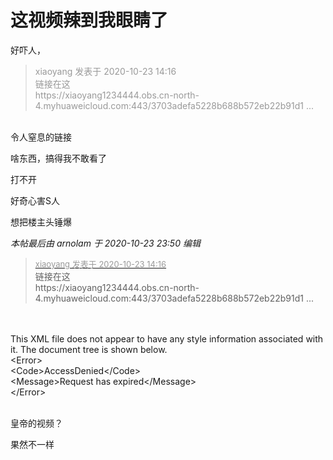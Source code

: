 # 这视频辣到我眼睛了


好吓人，

<div class="quote"><blockquote><font color="#999999">xiaoyang 发表于 2020-10-23 14:16</font><br />
<font color="#999999">链接在这<br />
https://xiaoyang1234444.obs.cn-north-4.myhuaweicloud.com:443/3703adefa5228b688b572eb22b91d1 ...</font></blockquote></div><br />
令人窒息的链接

啥东西，搞得我不敢看了

打不开<img id="aimg_mVJHH" onclick="zoom(this, this.src, 0, 0, 0)" class="zoom" src="https://cdn.jsdelivr.net/gh/hishis/forum-master/public/images/patch.gif" onmouseover="img_onmouseoverfunc(this)" onload="thumbImg(this)" border="0" alt="" />

好奇心害S人<img src="static/image/smiley/yct/006.gif" smilieid="32" border="0" alt="" />

想把楼主头锤爆

<i class="pstatus"> 本帖最后由 arnolam 于 2020-10-23 23:50 编辑 </i><br />
<div class="quote"><blockquote><font size="2"><a href="https://www.hostloc.com/forum.php?mod=redirect&amp;goto=findpost&amp;pid=9341032&amp;ptid=757595" target="_blank"><font color="#999999">xiaoyang 发表于 2020-10-23 14:16</font></a></font><br />
链接在这<br />
https://xiaoyang1234444.obs.cn-north-4.myhuaweicloud.com:443/3703adefa5228b688b572eb22b91d1 ...</blockquote></div><br />
<br />
This XML file does not appear to have any style information associated with it. The document tree is shown below.<br />
&lt;Error&gt;<br />
&lt;Code&gt;AccessDenied&lt;/Code&gt;<br />
&lt;Message&gt;Request has expired&lt;/Message&gt;<br />
&lt;/Error&gt;

<img id="aimg_Yz5fr" onclick="zoom(this, this.src, 0, 0, 0)" class="zoom" src="https://s1.ax1x.com/2020/10/24/BEgQr6.png" onmouseover="img_onmouseoverfunc(this)" onload="thumbImg(this)" border="0" alt="" /><br />
<br />
皇帝的视频？<img id="aimg_P1Os7" onclick="zoom(this, this.src, 0, 0, 0)" class="zoom" src="https://cdn.jsdelivr.net/gh/hishis/forum-master/public/images/patch.gif" onmouseover="img_onmouseoverfunc(this)" onload="thumbImg(this)" border="0" alt="" />

果然不一样
